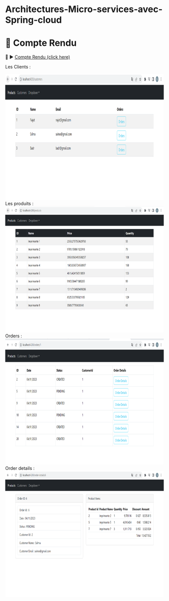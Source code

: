 # Architectures-Micro-services-avec-Spring-cloud
# 📝 Compte Rendu

🔗 ▶️ [Compte Rendu (click here)](https://github.com/Najat-ESSAYYAD/Architectures-Micro-services-avec-Spring-cloud/blob/main/Architectures%20Micro%20services%20avec%20Spring%20cloud%20compte%20rendu.pdf)  

Les Clients :

<img src="https://github.com/Najat-ESSAYYAD/Architectures-Micro-services-avec-Spring-cloud/blob/main/les%20clients.png" width="700" height="400">
Les produits :  

<img src="https://github.com/Najat-ESSAYYAD/Architectures-Micro-services-avec-Spring-cloud/blob/main/les%20produits.png" width="700" height="400">
Orders :  

<img src="https://github.com/Najat-ESSAYYAD/Architectures-Micro-services-avec-Spring-cloud/blob/main/orders.png" width="700" height="400">
Order details :  

<img src="https://github.com/Najat-ESSAYYAD/Architectures-Micro-services-avec-Spring-cloud/blob/main/order%20details.png" width="700" height="400">
 

 
